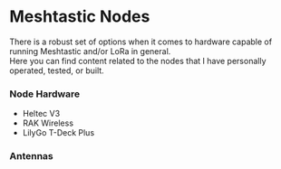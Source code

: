 # Meshtastic Nodes

There is a robust set of options when it comes to hardware capable of running Meshtastic and/or LoRa in general. </br>
Here you can find content related to the nodes that I have personally operated, tested, or built. </br>

### Node Hardware

- Heltec V3
- RAK Wireless
- LilyGo T-Deck Plus

### Antennas

